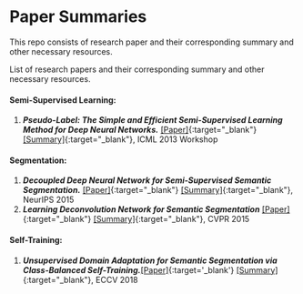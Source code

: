 # Paper Summaries
This repo consists of research paper and their corresponding summary and other necessary resources.

<!-- #### Paper Summaries -->
List of research papers and their corresponding summary and other necessary resources.

#### Semi-Supervised Learning:
1. ***Pseudo-Label: The Simple and Efficient Semi-Supervised Learning Method for Deep Neural Networks.*** [[Paper]](https://github.com/deepakksingh/paper_summaries/blob/master/pseudo_label/pseudo_label_final.pdf){:target="_blank"} [[Summary]](https://github.com/deepakksingh/paper_summaries/blob/master/pseudo_label/Pseudo-Label_summary.pdf){:target="_blank"}, ICML 2013 Workshop
#### Segmentation:
1. ***Decoupled Deep Neural Network for Semi-Supervised Semantic Segmentation.*** [[Paper]](https://github.com/deepakksingh/paper_summaries/blob/master/decoupled_network/decoupled-deep-neural-network-for-semi-supervised-semantic-segmentation.pdf){:target="_blank"} [[Summary]](https://github.com/deepakksingh/paper_summaries/blob/master/decoupled_network/DecoupledNet.pdf){:target="_blank"}, NeurIPS 2015
2. ***Learning Deconvolution Network for Semantic Segmentation*** [[Paper]](https://github.com/deepakksingh/paper_summaries/blob/master/learning_deconvolution/learning_deconvolution_network_for_semantic_segmentation_paper.pdf){:target="_blank"} [[Summary]](https://github.com/deepakksingh/paper_summaries/blob/master/learning_deconvolution/learning_deconvolution_network_for_semantic_segmentation_summary.pdf){:target="_blank"}, CVPR 2015

#### Self-Training:
1. ***Unsupervised Domain Adaptation for Semantic Segmentation via Class-Balanced Self-Training.***[[Paper]](https://github.com/deepakksingh/paper_summaries/blob/master/unsupervised_domain_adaptation_for_semseg/Unsupervised_Domain_Adaptation_for_Semantic_Segmentation_via_Class_Balanced_Self_Training.pdf){:target='_blank'} [[Summary]](https://github.com/deepakksingh/paper_summaries/blob/master/unsupervised_domain_adaptation_for_semseg/Unsupervised_Domain_Adaptation_for_semseg_via_class_balanced_selftraining_summary.pdf){:target="_blank"}, ECCV 2018
